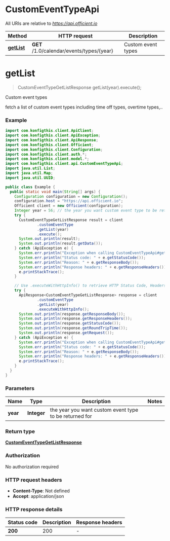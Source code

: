 # CustomEventTypeApi

All URIs are relative to *https://api.officient.io*

| Method | HTTP request | Description |
|------------- | ------------- | -------------|
| [**getList**](CustomEventTypeApi.md#getList) | **GET** /1.0/calendar/events/types/{year} | Custom event types |


<a name="getList"></a>
# **getList**
> CustomEventTypeGetListResponse getList(year).execute();

Custom event types

fetch a list of custom event types including time off types, overtime types,..

### Example
```java
import com.konfigthis.client.ApiClient;
import com.konfigthis.client.ApiException;
import com.konfigthis.client.ApiResponse;
import com.konfigthis.client.Officient;
import com.konfigthis.client.Configuration;
import com.konfigthis.client.auth.*;
import com.konfigthis.client.model.*;
import com.konfigthis.client.api.CustomEventTypeApi;
import java.util.List;
import java.util.Map;
import java.util.UUID;

public class Example {
  public static void main(String[] args) {
    Configuration configuration = new Configuration();
    configuration.host = "https://api.officient.io";
    Officient client = new Officient(configuration);
    Integer year = 56; // the year you want custom event type to be returned for
    try {
      CustomEventTypeGetListResponse result = client
              .customEventType
              .getList(year)
              .execute();
      System.out.println(result);
      System.out.println(result.getData());
    } catch (ApiException e) {
      System.err.println("Exception when calling CustomEventTypeApi#getList");
      System.err.println("Status code: " + e.getStatusCode());
      System.err.println("Reason: " + e.getResponseBody());
      System.err.println("Response headers: " + e.getResponseHeaders());
      e.printStackTrace();
    }

    // Use .executeWithHttpInfo() to retrieve HTTP Status Code, Headers and Request
    try {
      ApiResponse<CustomEventTypeGetListResponse> response = client
              .customEventType
              .getList(year)
              .executeWithHttpInfo();
      System.out.println(response.getResponseBody());
      System.out.println(response.getResponseHeaders());
      System.out.println(response.getStatusCode());
      System.out.println(response.getRoundTripTime());
      System.out.println(response.getRequest());
    } catch (ApiException e) {
      System.err.println("Exception when calling CustomEventTypeApi#getList");
      System.err.println("Status code: " + e.getStatusCode());
      System.err.println("Reason: " + e.getResponseBody());
      System.err.println("Response headers: " + e.getResponseHeaders());
      e.printStackTrace();
    }
  }
}

```

### Parameters

| Name | Type | Description  | Notes |
|------------- | ------------- | ------------- | -------------|
| **year** | **Integer**| the year you want custom event type to be returned for | |

### Return type

[**CustomEventTypeGetListResponse**](CustomEventTypeGetListResponse.md)

### Authorization

No authorization required

### HTTP request headers

 - **Content-Type**: Not defined
 - **Accept**: application/json

### HTTP response details
| Status code | Description | Response headers |
|-------------|-------------|------------------|
| **200** | 200 |  -  |


